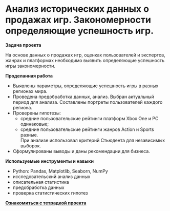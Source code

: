 # Анализ исторических данных о продажах игр. Закономерности определяющие успешность игр. 
**Задача проекта**

На основе данных о продажах игр, оценках пользователей и экспертов, жанрах и платформах необходимо выявить определяющие успешность игры закономерности.

**Проделанная работа**
- Выявлены параметры, определяющие успешность игры в разных регионах мира.
- Проведена предобработка данных, анализ. Выбран актуальный
период для анализа.
Составлены портреты пользователей каждого региона.
- Проверены
гипотезы:
    - средние пользовательские рейтинги платформ Xbox One и PC одинаковые;
    - средние пользовательские рейтинги жанров Action и Sports разные.
<br>При анализе использовал критерий Стьюдента для независимых выборок.
- Сформулированы выводы и даны рекомендации для бизнеса. 

**Используемые инструменты и навыки**
- Python: Pandas, Matplotlib, Seaborn, NumPy
- исследовательский анализ данных
- описательная статистика
- предобработка данных
- проверка статистических гипотез


[**Ознакомиться с тетрадкой проекта**](success_of_games/success_of_games.ipynb)
